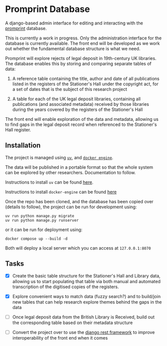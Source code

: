 # Promprint Database
A django-based admin interface for editing and interacting with the [promprint](https://cordis.europa.eu/project/id/101163126) database.

This is currently a work in progress. Only the administration interface for the database is currently available. The front end will be developed as we work out whether the fundamental database structure is what we need.

Promprint will explore rejects of legal deposit in 19th-century UK libraries. The database enables this by storing and comparing separate tables of data:

1) A reference table containing the title, author and date of all publications listed in the registers of the Stationer's Hall under the copyright act, for a set of dates that is the subject of this research project

2) A table for each of the UK legal deposit libraries, containing all publications (and associated metadata) received by those libraries during the years covered by the registers of the Stationer's Hall

The front end will enable exploration of the data and metadata, allowing us to find gaps in the legal deposit record when referenced to the Stationer's Hall register.

## Installation
The project is managed using [`uv`](https://github.com/astral-sh/uv), and [`docker engine`](https://www.docker.com/).

The data will be published in a portable format so that the whole system can be explored by other researchers. Documentation to follow.

Instructions to install `uv` can be found [here](https://docs.astral.sh/uv/getting-started/installation/).

Instructions to install `docker-engine` can be found [here](https://docs.docker.com/engine/install/)

Once the repo has been cloned, and the database has been copied over (details to follow), the project can be run for development using:

```
uv run python manage.py migrate
uv run python manage.py runserver
```

or it can be run for deployment using:

```
docker compose up --build -d
```

Both will deploy a local server which you can access at `127.0.0.1:8070`

## Tasks
- [X] Create the basic table structure for the Stationer's Hall and Library data, allowing us to start populating that table via both manual and automated transcription of the digitised copies of the registers.
- [X] Explore convenient ways to match data (fuzzy search?) and to build/join new tables that can help research explore themes behind the gaps in the data
- [ ] Once legal deposit data from the British Library is Received, build out the corresponding table based on their metadata structure
- [ ] Convert the project over to use the [django rest framework](https://www.django-rest-framework.org/) to improve interoperability of the front end when it comes

